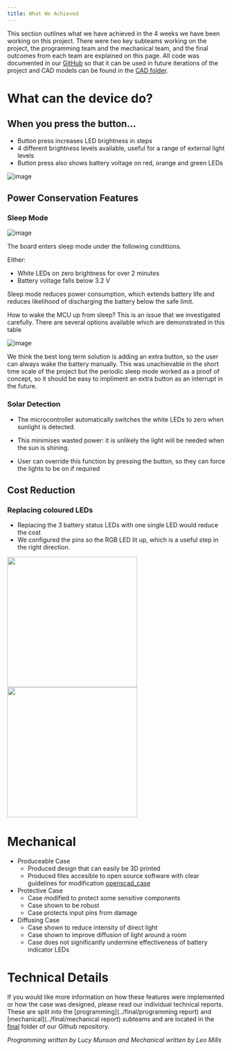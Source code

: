 ```yaml
---
title: What We Achieved
---
```

This section outlines what we have achieved in the 4 weeks we have been working on this project. There were two key subteams working on the project, the programming team and the mechanical team, and the final outcomes from each team are explained on this page. All code was documented in our [GitHub](../code) so that it can be used in future iterations of the project and CAD models can be found in the [CAD folder](../CAD).

# What can the device do?

## When you press the button...
- Button press increases LED brightness in steps
- 4 different brightness levels available, useful for a range of external light levels
- Button press also shows battery voltage on red, orange and green LEDs

 ![image](https://github.com/user-attachments/assets/ca544c57-47a2-442d-8706-7d09a57061c9)


## Power Conservation Features

### Sleep Mode

![image](https://github.com/user-attachments/assets/1b8bc5e7-ce51-484f-8685-86cc52cb3a5d)

The board enters sleep mode under the following conditions. 

Either:
  - White LEDs on zero brightness for over 2 minutes
  - Battery voltage falls below 3.2 V

Sleep mode reduces power consumption, which extends battery life and reduces likelihood of discharging the battery below the safe limit. 

How to wake the MCU up from sleep? This is an issue that we investigated carefully. There are several options available which are demonstrated in this table 

![image](https://github.com/user-attachments/assets/cd6c6156-ef3a-4c04-b65a-84cbea7356bc)

We think the best long term solution is adding an extra button, so the user can always wake the battery manually. This was unachievable in the short time scale of the project but the periodic sleep mode worked as a proof of concept, so it should be easy to impliment an extra button as an interrupt in the future.

### Solar Detection

- The microcontroller automatically switches the white LEDs to zero when sunlight is detected.

- This minimises wasted power: it is unlikely the light will be needed when the sun is shining. 

- User can override this function by pressing the button, so they can force the lights to be on if required

## Cost Reduction 
### Replacing coloured LEDs

- Replacing the 3 battery status LEDs with one single LED would reduce the cost
- We configured the pins so the RGB LED lit up, which is a useful step in the right direction.

<img src="https://github.com/user-attachments/assets/962bd02d-dfdb-4951-8aaa-53aef2dadd6a" width="300"/>
<img src="https://github.com/user-attachments/assets/3e46c980-7e0a-47e4-ad51-366d803d6a43" width="300"/>



# Mechanical
- Produceable Case
  - Produced design that can easily be 3D printed
  - Produced files accesible to open source software with clear guidelines for modification [openscad_case](../../CAD/openscad_case)
- Protective Case
  - Case modified to protect some sensitive components
  - Case shown to be robust
  - Case protects input pins from damage
- Diffusing Case
  - Case shown to reduce intensity of direct light
  - Case shown to improve diffusion of light around a room
  - Case does not significantly undermine effectiveness of battery indicator LEDs
 
 # Technical Details
 If you would like more information on how these features were implemented or how the case was designed, please read our individual technical reports. These are split into the [programming](../final/programming report) and [mechanical](../final/mechanical report) subteams and are located in the [final](../final) folder of our Github repository.
 
*Programming written by Lucy Munson and Mechanical written by Leo Mills*




